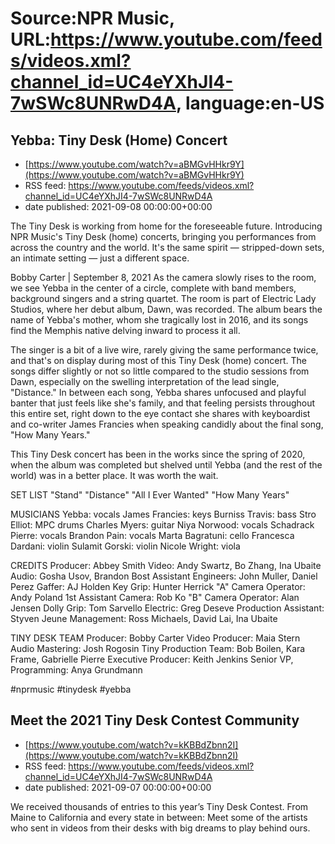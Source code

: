 # Source:NPR Music, URL:https://www.youtube.com/feeds/videos.xml?channel_id=UC4eYXhJI4-7wSWc8UNRwD4A, language:en-US

## Yebba: Tiny Desk (Home) Concert
 - [https://www.youtube.com/watch?v=aBMGvHHkr9Y](https://www.youtube.com/watch?v=aBMGvHHkr9Y)
 - RSS feed: https://www.youtube.com/feeds/videos.xml?channel_id=UC4eYXhJI4-7wSWc8UNRwD4A
 - date published: 2021-09-08 00:00:00+00:00

The Tiny Desk is working from home for the foreseeable future. Introducing NPR Music's Tiny Desk (home) concerts, bringing you performances from across the country and the world. It's the same spirit — stripped-down sets, an intimate setting — just a different space.

Bobby Carter | September 8, 2021
As the camera slowly rises to the room, we see Yebba in the center of a circle, complete with band members, background singers and a string quartet. The room is part of Electric Lady Studios, where her debut album, Dawn, was recorded. The album bears the name of Yebba's mother, whom she tragically lost in 2016, and its songs find the Memphis native delving inward to process it all.

The singer is a bit of a live wire, rarely giving the same performance twice, and that's on display during most of this Tiny Desk (home) concert. The songs differ slightly or not so little compared to the studio sessions from Dawn, especially on the swelling interpretation of the lead single, "Distance." In between each song, Yebba shares unfocused and playful banter that just feels like she's family, and that feeling persists throughout this entire set, right down to the eye contact she shares with keyboardist and co-writer James Francies when speaking candidly about the final song, "How Many Years."

This Tiny Desk concert has been in the works since the spring of 2020, when the album was completed but shelved until Yebba (and the rest of the world) was in a better place. It was worth the wait.

SET LIST
"Stand"
"Distance"
"All I Ever Wanted"
"How Many Years"

MUSICIANS
Yebba: vocals
James Francies: keys
Burniss Travis: bass
Stro Elliot: MPC drums
Charles Myers: guitar
Niya Norwood: vocals
Schadrack Pierre: vocals
Brandon Pain: vocals
Marta Bagratuni: cello
Francesca Dardani: violin
Sulamit Gorski: violin
Nicole Wright: viola 

CREDITS
Producer: Abbey Smith 
Video: Andy Swartz, Bo Zhang, Ina Ubaite 
Audio: Gosha Usov, Brandon Bost
Assistant Engineers: John Muller, Daniel Perez
Gaffer: AJ Holden
Key Grip: Hunter Herrick
"A" Camera Operator: Andy Poland
1st Assistant Camera: Rob Ko
"B" Camera Operator: Alan Jensen
Dolly Grip: Tom Sarvello
Electric: Greg Deseve
Production Assistant: Styven Jeune
Management: Ross Michaels, David Lai, Ina Ubaite

TINY DESK TEAM
Producer: Bobby Carter
Video Producer: Maia Stern
Audio Mastering: Josh Rogosin
Tiny Production Team: Bob Boilen, Kara Frame, Gabrielle Pierre
Executive Producer: Keith Jenkins
Senior VP, Programming: Anya Grundmann

#nprmusic #tinydesk #yebba

## Meet the 2021 Tiny Desk Contest Community
 - [https://www.youtube.com/watch?v=kKBBdZbnn2I](https://www.youtube.com/watch?v=kKBBdZbnn2I)
 - RSS feed: https://www.youtube.com/feeds/videos.xml?channel_id=UC4eYXhJI4-7wSWc8UNRwD4A
 - date published: 2021-09-07 00:00:00+00:00

We received thousands of entries to this year’s Tiny Desk Contest. From Maine to California and every state in between: Meet some of the artists who sent in videos from their desks with big dreams to play behind ours.

